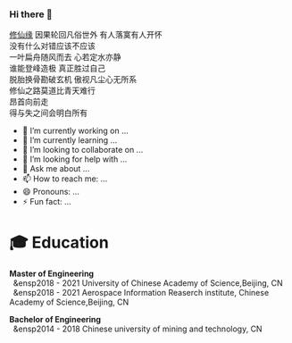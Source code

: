 ### Hi there 👋

[修仙缘](https://i.y.qq.com/v8/playsong.html?songmid=0011To691GaQrZ&CPUV=94&channelId=10048846&ADTAG=baiduald&keep_cid=1)
因果轮回凡俗世外  有人落寞有人开怀  
没有什么对错应该不应该  
一叶扁舟随风而去  心若定水亦静  
谁能登峰造极  真正胜过自己  
脱胎换骨勘破玄机  傲视凡尘心无所系  
修仙之路莫道比青天难行  
昂首向前走  
得与失之间会明白所有  


- 🔭 I’m currently working on ...
- 🌱 I’m currently learning ...
- 👯 I’m looking to collaborate on ...
- 🤔 I’m looking for help with ...
- 💬 Ask me about ...
- 📫 How to reach me: ...
- 😄 Pronouns: ...
- ⚡ Fun fact: ...

#  🎓 Education

**Master of Engineering**  
&ensp;&ensp2018 - 2021 University of Chinese Academy of Science,Beijing, CN  
&ensp;&ensp2018 - 2021 Aerospace Information Reaserch institute, Chinese Academy of Science,Beijing, CN 
 
**Bachelor of Engineering**  
&ensp;&ensp2014 - 2018 Chinese university of mining and technology, CN


<!--
**XavierMFC/XavierMFC** is a ✨ _special_ ✨ repository because its `README.md` (this file) appears on your GitHub profile.
Here are some ideas to get you started:
- 🔭 I’m currently working on ...
- 🌱 I’m currently learning ...
- 👯 I’m looking to collaborate on ...
- 🤔 I’m looking for help with ...
- 💬 Ask me about ...
- 📫 How to reach me: ...
- 😄 Pronouns: ...
- ⚡ Fun fact: ...
-->
